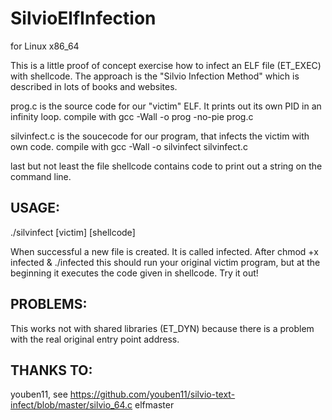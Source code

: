 # SilvioElfInfection

for Linux x86_64

This is a little proof of concept exercise how to infect an ELF file (ET_EXEC) with shellcode. 
The approach is the "Silvio Infection Method" which is described in lots of books and websites.

prog.c is the source code for our "victim" ELF. It prints out its own PID in an infinity loop.
compile with
gcc -Wall -o prog -no-pie prog.c

silvinfect.c is the soucecode for our program, that infects the victim with own code.
compile with
gcc -Wall -o silvinfect silvinfect.c

last but not least the file shellcode contains code to print out a string on the command line.


USAGE:
------

./silvinfect [victim] [shellcode]

When successful a new file is created. It is called infected.
After chmod +x infected & ./infected this should run your original victim program, but at the beginning it executes the code given in shellcode. Try it out!


PROBLEMS:
---------

This works not with shared libraries (ET_DYN) because there is a problem with the real original entry point address. 


THANKS TO:
----------

youben11, see https://github.com/youben11/silvio-text-infect/blob/master/silvio_64.c
elfmaster
